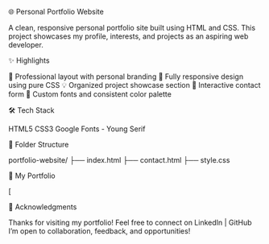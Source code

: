 🌐 Personal Portfolio Website

A clean, responsive personal portfolio site built using HTML and CSS. This project showcases my profile, interests, and projects as an aspiring web developer.

✨ Highlights

💼 Professional layout with personal branding
📱 Fully responsive design using pure CSS
💡 Organized project showcase section
📝 Interactive contact form
🎨 Custom fonts and consistent color palette

🛠️ Tech Stack

HTML5
CSS3
Google Fonts - Young Serif

📁 Folder Structure

portfolio-website/
├── index.html
├── contact.html
├── style.css

🔗 My Portfolio

[

🙌 Acknowledgments

Thanks for visiting my portfolio! Feel free to connect on
LinkedIn | GitHub
I’m open to collaboration, feedback, and opportunities!


